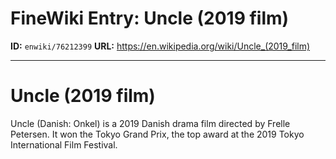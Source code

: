 # FineWiki Entry: Uncle (2019 film)

**ID:** `enwiki/76212399`
**URL:** <https://en.wikipedia.org/wiki/Uncle_(2019_film)>

--- 

# Uncle (2019 film)
Uncle (Danish: Onkel) is a 2019 Danish drama film directed by Frelle Petersen. It won the Tokyo Grand Prix, the top award at the 2019 Tokyo International Film Festival.
